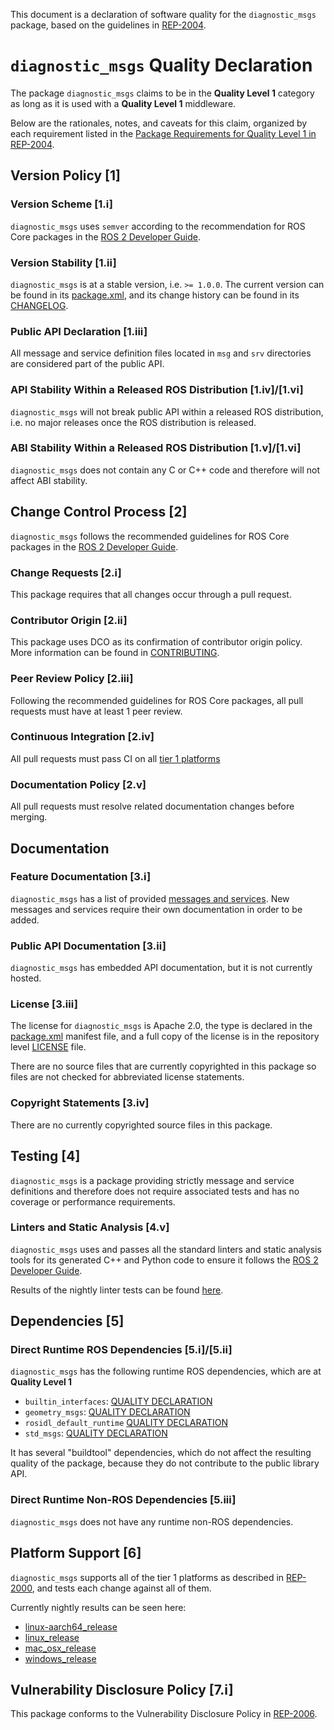 This document is a declaration of software quality for the `diagnostic_msgs` package, based on the guidelines in [REP-2004](https://www.ros.org/reps/rep-2004.html).

# `diagnostic_msgs` Quality Declaration

The package `diagnostic_msgs` claims to be in the **Quality Level 1** category as long as it is used with a **Quality Level 1** middleware.

Below are the rationales, notes, and caveats for this claim, organized by each requirement listed in the [Package Requirements for Quality Level 1 in REP-2004](https://www.ros.org/reps/rep-2004.html).

## Version Policy [1]

### Version Scheme [1.i]

`diagnostic_msgs` uses `semver` according to the recommendation for ROS Core packages in the [ROS 2 Developer Guide](https://index.ros.org/doc/ros2/Contributing/Developer-Guide/#versioning).

### Version Stability [1.ii]

`diagnostic_msgs` is at a stable version, i.e. `>= 1.0.0`.
The current version can be found in its [package.xml](package.xml), and its change history can be found in its [CHANGELOG](CHANGELOG.rst).

### Public API Declaration [1.iii]

All message and service definition files located in `msg` and `srv` directories are considered part of the public API.

### API Stability Within a Released ROS Distribution [1.iv]/[1.vi]

`diagnostic_msgs` will not break public API within a released ROS distribution, i.e. no major releases once the ROS distribution is released.

### ABI Stability Within a Released ROS Distribution [1.v]/[1.vi]

`diagnostic_msgs` does not contain any C or C++ code and therefore will not affect ABI stability.

## Change Control Process [2]

`diagnostic_msgs` follows the recommended guidelines for ROS Core packages in the [ROS 2 Developer Guide](https://index.ros.org/doc/ros2/Contributing/Developer-Guide/#package-requirements).

### Change Requests [2.i]

This package requires that all changes occur through a pull request.

### Contributor Origin [2.ii]

This package uses DCO as its confirmation of contributor origin policy. More information can be found in [CONTRIBUTING](../CONTRIBUTING.md).

### Peer Review Policy [2.iii]

Following the recommended guidelines for ROS Core packages, all pull requests must have at least 1 peer review.

### Continuous Integration [2.iv]

All pull requests must pass CI on all [tier 1 platforms](https://www.ros.org/reps/rep-2000.html#support-tiers)

### Documentation Policy [2.v]

All pull requests must resolve related documentation changes before merging.

## Documentation

### Feature Documentation [3.i]

`diagnostic_msgs` has a list of provided [messages and services](README.md).
New messages and services require their own documentation in order to be added.

### Public API Documentation [3.ii]

`diagnostic_msgs` has embedded API documentation, but it is not currently hosted.

### License [3.iii]

The license for `diagnostic_msgs` is Apache 2.0, the type is declared in the [package.xml](package.xml) manifest file, and a full copy of the license is in the repository level [LICENSE](../LICENSE) file.

There are no source files that are currently copyrighted in this package so files are not checked for abbreviated license statements.

### Copyright Statements [3.iv]

There are no currently copyrighted source files in this package.

## Testing [4]

`diagnostic_msgs` is a package providing strictly message and service definitions and therefore does not require associated tests and has no coverage or performance requirements.

### Linters and Static Analysis [4.v]

`diagnostic_msgs` uses and passes all the standard linters and static analysis tools for its generated C++ and Python code to ensure it follows the [ROS 2 Developer Guide](https://index.ros.org/doc/ros2/Contributing/Developer-Guide/#linters).

Results of the nightly linter tests can be found [here](http://build.ros2.org/view/Rpr/job/Rpr__common_interfaces__ubuntu_focal_amd64/lastCompletedBuild/testReport/diagnostic_msgs/).

## Dependencies [5]

### Direct Runtime ROS Dependencies [5.i]/[5.ii]

`diagnostic_msgs` has the following runtime ROS dependencies, which are at **Quality Level 1**
* `builtin_interfaces`: [QUALITY DECLARATION](https://github.com/ros2/rcl_interfaces/tree/master/builtin_interfaces/QUALITY_DECLARATION.md)
* `geometry_msgs`: [QUALITY DECLARATION](../geometry_msgs/QUALITY_DECLARATION.md)
* `rosidl_default_runtime` [QUALITY DECLARATION](https://github.com/ros2/rosidl_defaults/tree/master/rosidl_default_runtime/QUALITY_DECLARATION.md)
* `std_msgs`: [QUALITY DECLARATION](../std_msgs/QUALITY_DECLARATION.md)

It has several "buildtool" dependencies, which do not affect the resulting quality of the package, because they do not contribute to the public library API.

### Direct Runtime Non-ROS Dependencies [5.iii]

`diagnostic_msgs` does not have any runtime non-ROS dependencies.

## Platform Support [6]

`diagnostic_msgs` supports all of the tier 1 platforms as described in [REP-2000](https://www.ros.org/reps/rep-2000.html#support-tiers), and tests each change against all of them.

Currently nightly results can be seen here:
* [linux-aarch64_release](https://ci.ros2.org/view/nightly/job/nightly_linux-aarch64_release/lastBuild/testReport/diagnostic_msgs/)
* [linux_release](https://ci.ros2.org/view/nightly/job/nightly_linux_release/lastBuild/testReport/diagnostic_msgs/)
* [mac_osx_release](https://ci.ros2.org/view/nightly/job/nightly_osx_release/lastBuild/testReport/diagnostic_msgs/)
* [windows_release](https://ci.ros2.org/view/nightly/job/nightly_win_rel/lastBuild/testReport/diagnostic_msgs/)

## Vulnerability Disclosure Policy [7.i]

This package conforms to the Vulnerability Disclosure Policy in [REP-2006](https://www.ros.org/reps/rep-2006.html).
